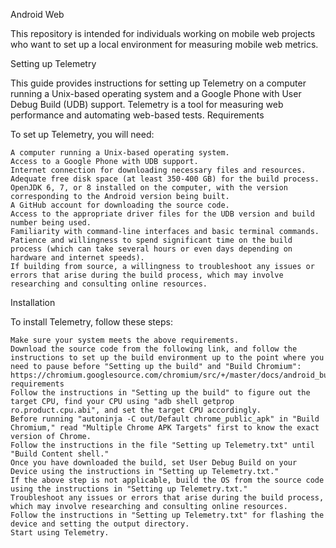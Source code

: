 Android Web

This repository is intended for individuals working on mobile web projects who want to set up a local environment for measuring mobile web metrics.

Setting up Telemetry

This guide provides instructions for setting up Telemetry on a computer running a Unix-based operating system and a Google Phone with User Debug Build (UDB) support. Telemetry is a tool for measuring web performance and automating web-based tests.
Requirements

To set up Telemetry, you will need:

    A computer running a Unix-based operating system.
    Access to a Google Phone with UDB support.
    Internet connection for downloading necessary files and resources.
    Adequate free disk space (at least 350-400 GB) for the build process.
    OpenJDK 6, 7, or 8 installed on the computer, with the version corresponding to the Android version being built.
    A GitHub account for downloading the source code.
    Access to the appropriate driver files for the UDB version and build number being used.
    Familiarity with command-line interfaces and basic terminal commands.
    Patience and willingness to spend significant time on the build process (which can take several hours or even days depending on hardware and internet speeds).
    If building from source, a willingness to troubleshoot any issues or errors that arise during the build process, which may involve researching and consulting online resources.

Installation

To install Telemetry, follow these steps:

    Make sure your system meets the above requirements.
    Download the source code from the following link, and follow the instructions to set up the build environment up to the point where you need to pause before "Setting up the build" and "Build Chromium": https://chromium.googlesource.com/chromium/src/+/master/docs/android_build_instructions.md#System-requirements
    Follow the instructions in "Setting up the build" to figure out the target CPU, find your CPU using "adb shell getprop ro.product.cpu.abi", and set the target CPU accordingly.
    Before running "autoninja -C out/Default chrome_public_apk" in "Build Chromium," read "Multiple Chrome APK Targets" first to know the exact version of Chrome.
    Follow the instructions in the file "Setting up Telemetry.txt" until "Build Content shell."
    Once you have downloaded the build, set User Debug Build on your Device using the instructions in "Setting up Telemetry.txt."
    If the above step is not applicable, build the OS from the source code using the instructions in "Setting up Telemetry.txt."
    Troubleshoot any issues or errors that arise during the build process, which may involve researching and consulting online resources.
    Follow the instructions in "Setting up Telemetry.txt" for flashing the device and setting the output directory.
    Start using Telemetry.
